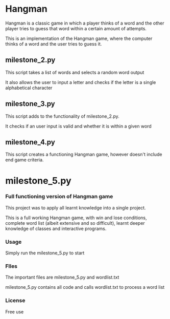 # Hangman
Hangman is a classic game in which a player thinks of a word and the other player tries to guess that word within a certain amount of attempts.

This is an implementation of the Hangman game, where the computer thinks of a word and the user tries to guess it. 

## milestone_2.py
This script takes a list of words and selects a random word output

It also allows the user to input a letter and checks if the letter is a single alphabetical character

## milestone_3.py
This script adds to the functionality of milestone_2.py.

It checks if an user input is valid and whether it is within a given word

## milestone_4.py
This script creates a functioning Hangman game, however doesn't include end game criteria.

# milestone_5.py

### Full functioning version of Hangman game

This project was to apply all learnt knowledge into a single project.

This is a full working Hangman game, with win and lose conditions, complete word list (albeit extensive and so difficult), learnt deeper knowledge of classes and interactive programs.

### Usage

Simply run the milestone_5.py to start

### FIles

The important files are milestone_5.py and wordlist.txt

milestone_5.py contains all code and calls wordlist.txt to process a word list

### License

Free use

